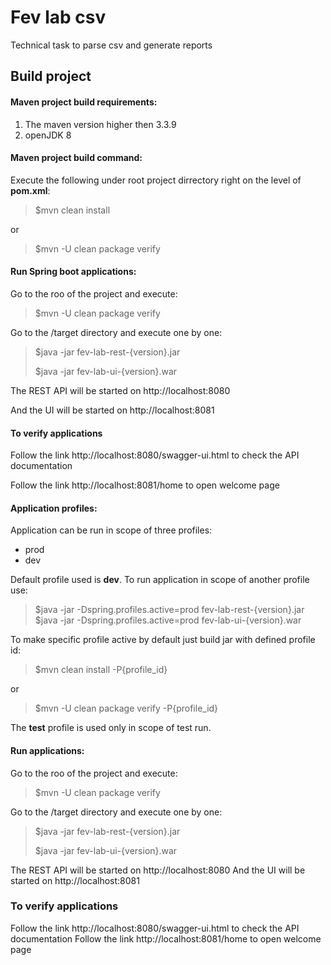 # Fev lab csv

Technical task to parse csv and generate reports

## Build project

#### Maven project build requirements:

1. The maven version higher then 3.3.9
2. openJDK 8

#### Maven project build command:

Execute the following under root project dirrectory right on the level of **pom.xml**:
> $mvn clean install

or
> $mvn -U clean package verify

#### Run Spring boot applications:
   
Go to the roo of the project and execute:
> $mvn -U clean package verify

Go to the /target directory and execute one by one:
> $java -jar fev-lab-rest-{version}.jar
>
> $java -jar fev-lab-ui-{version}.war

The REST API will be started on http://localhost:8080

And the UI will be started on http://localhost:8081

#### To verify applications
Follow the link http://localhost:8080/swagger-ui.html to check the API documentation

Follow the link http://localhost:8081/home to open welcome page

#### Application profiles:

Application can be run in scope of three profiles:
- prod
- dev

Default profile used is **dev**.
To run application in scope of another profile use:
> $java -jar -Dspring.profiles.active=prod fev-lab-rest-{version}.jar
> $java -jar -Dspring.profiles.active=prod fev-lab-ui-{version}.war

To make specific profile active by default just build jar with defined profile id:
> $mvn clean install -P{profile_id}

or
> $mvn -U clean package verify -P{profile_id}

The **test** profile is used only in scope of test run.

#### Run applications:
Go to the roo of the project and execute:
> $mvn -U clean package verify

Go to the /target directory and execute one by one:
> $java -jar fev-lab-rest-{version}.jar
>
> $java -jar fev-lab-ui-{version}.war

The REST API will be started on http://localhost:8080
And the UI will be started on http://localhost:8081

### To verify applications
Follow the link http://localhost:8080/swagger-ui.html to check the API documentation
Follow the link http://localhost:8081/home to open welcome page
